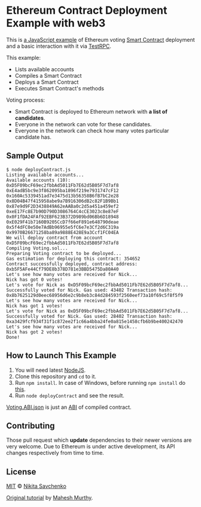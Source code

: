 # Ethereum Contract Deployment Example with web3

This is [a JavaScript example](deployContract.js) of Ethereum voting [Smart Contract](Voting.sol) 
deployment and a basic interaction with it via [TestRPC](https://github.com/ethereumjs/testrpc).

This example:
+ Lists available accounts
+ Compiles a Smart Contract
+ Deploys a Smart Contract
+ Executes Smart Contract's methods

Voting process:
+ Smart Contract is deployed to Ethereum network with **a list of candidates**.
+ Everyone in the network can vote for these candidates.
+ Everyone in the network can check how many votes particular candidate has.

Sample Output
-------------

```text
$ node deployContract.js
Listing available accounts...
Available accounts (10):
0xD5F09bcF69ec2fbbAd5011Fb7E62d5B05F7d7af8
0xE4adB5bc9e3f862095ba1896f219e7931747cF12
0x160Ac5339451ad7e3475d13b56358B6fB7bC2e28
0x8D04B47f415958abe9a7B916306dB2c82F1B9Bb1
0x87e9d9F2D3438849A62eAABa0c2d5a451a459ef2
0xeE17Fc8E7b90D790D3086764C4cCE3023c8e87eF
0x0F1fDA24FAf92EBF623B372D989bd06Bb6D18948
0xE029F41b7160B9205CcD7f66eF891e648790deae
0x5f4dFC0e50e7AdBb96955e5fC6e7e3Cf2d6C319a
0x9970B26671258ba89a9888E428E9a3Ccf1FC04EA
We will deploy contract from account 0xD5F09bcF69ec2fbbAd5011Fb7E62d5B05F7d7af8
Compiling Voting.sol...
Preparing Voting contract to be deployed...
Gas estimation for deploying this contract: 354652
Contract successfully deployed, contract address: 0xb5F5AFe44Cf79DE8b378D781e3BBD5475Da80A40
Let's see how many votes are received for Nick...
Nick has got 0 votes!
Let's vote for Nick as 0xD5F09bcF69ec2fbbAd5011Fb7E62d5B05F7d7af8...
Successfully voted for Nick. Gas used: 43402 Transaction hash: 0x8b7625129d0eec68956d6e2c9b8eb3c84d284593f2560eef73a10f69c5f8f5f9
Let's see how many votes are received for Nick...
Nick has got 1 votes!
Let's vote for Nick as 0xD5F09bcF69ec2fbbAd5011Fb7E62d5B05F7d7af8...
Successfully voted for Nick. Gas used: 28402 Transaction hash: 0xa3429fcf934f31f1c872ee2f1c66a4bba24fe0a815e1458cfb6b9be400242470
Let's see how many votes are received for Nick...
Nick has got 2 votes!
Done!
```

How to Launch This Example
--------------------------

1. You will need latest [NodeJS](https://nodejs.org).
2. Clone this repository and `cd` to it.
3. Run `npm install`. In case of Windows, before running `npm install` do [this](https://medium.com/@PrateeshNanada/steps-to-install-testrpc-in-windows-10-96989a6cd594).
4. Run `node deployContract` and see the result.

[Voting.ABI.json](Voting.ABI.json) is just an [ABI](https://github.com/ethereum/wiki/wiki/Ethereum-Contract-ABI)
of compiled contract.

Contributing
------------

Those pull request which **update** dependencies to their newer versions are very welcome. Due to
Ethereum is under active development, its API changes respectively from time to time.

License
-------

[MIT](license) © [Nikita Savchenko](https://nikita.tk)

[Original tutorial](https://medium.com/@mvmurthy/full-stack-hello-world-voting-ethereum-dapp-tutorial-part-1-40d2d0d807c2)
by [Mahesh Murthy](https://medium.com/@mvmurthy).